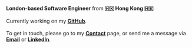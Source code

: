 **London-based Software Engineer** from **🇭🇰 Hong Kong 🇭🇰**
\
\
Currently working on my **[GitHub](https://github.com/mikeeech 'GitHub')**.
\
\
To get in touch, please go to my **[Contact](/contact)** page, or send me a message via **[Email](mailto:hello@mikee-chong.com)** or **[LinkedIn](https://www.linkedin.com/in/mikeechong/)**.
